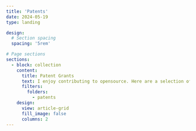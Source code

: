 ```yaml
---
title: 'Patents'
date: 2024-05-19
type: landing

design:
  # Section spacing
  spacing: '5rem'

# Page sections
sections:
  - block: collection
    content:
      title: Patent Grants
      text: I enjoy contributing to opensource. Here are a selection of projects that I am currently contributing to.
      filters:
        folders:
          - patents
    design:
      view: article-grid
      fill_image: false
      columns: 2
---
```

